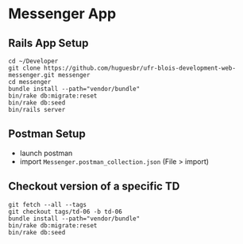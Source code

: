 # Messenger App

## Rails App Setup
```
cd ~/Developer
git clone https://github.com/huguesbr/ufr-blois-development-web-messenger.git messenger
cd messenger
bundle install --path="vendor/bundle"
bin/rake db:migrate:reset
bin/rake db:seed
bin/rails server
```

## Postman Setup

- launch postman
- import `Messenger.postman_collection.json` (File > import)

## Checkout version of a specific TD

```
git fetch --all --tags
git checkout tags/td-06 -b td-06
bundle install --path="vendor/bundle"
bin/rake db:migrate:reset
bin/rake db:seed
```
